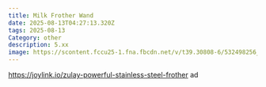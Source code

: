 ```yaml
---
title: Milk Frother Wand
date: 2025-08-13T04:27:13.320Z
tags: 2025-08-13
Category: other
description: 5.xx
image: https://scontent.fccu25-1.fna.fbcdn.net/v/t39.30808-6/532498256_10162904229884666_2463618816304906817_n.jpg?stp=cp6_dst-jpg_s600x600_tt6&_nc_cat=101&ccb=1-7&_nc_sid=aa7b47&_nc_ohc=2danRR3z9lwQ7kNvwGr7aoK&_nc_oc=Adl3_MpPbTQii-Z5A1yeQrhXv2ESfiKbIqG8QkFspLqfE4LObhE7my4Y8pXQV-Rjjak&_nc_zt=23&_nc_ht=scontent.fccu25-1.fna&_nc_gid=c8VBq430_cnYJZcWqfj9xg&oh=00_AfXMgJZ38eOOEdO4SarXqwbPyIdNyILJBA0-CjnBvFV9vg&oe=68A1D141
---
```

https://joylink.io/zulay-powerful-stainless-steel-frother ad
